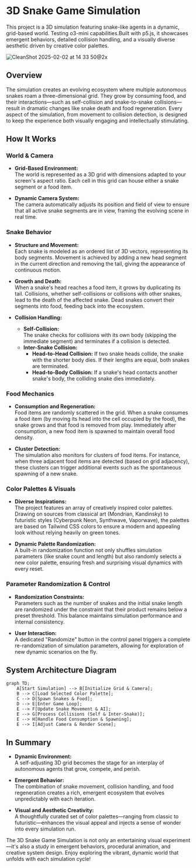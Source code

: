 # 3D Snake Game Simulation

This project is a 3D simulation featuring snake-like agents in a dynamic, grid-based world. Testing o3-mini capabilities.Built with p5.js, it showcases emergent behaviors, detailed collision handling, and a visually diverse aesthetic driven by creative color palettes.

![CleanShot 2025-02-02 at 14 33 50@2x](https://github.com/user-attachments/assets/404ab9aa-2c5a-4d2b-88e7-f7c88ba95a7d)

## Overview

The simulation creates an evolving ecosystem where multiple autonomous snakes roam a three-dimensional grid. They grow by consuming food, and their interactions—such as self-collision and snake-to-snake collisions—result in dramatic changes like snake death and food regeneration. Every aspect of the simulation, from movement to collision detection, is designed to keep the experience both visually engaging and intellectually stimulating.

## How It Works

### World & Camera
- **Grid-Based Environment:**  
  The world is represented as a 3D grid with dimensions adapted to your screen's aspect ratio. Each cell in this grid can house either a snake segment or a food item.

- **Dynamic Camera System:**  
  The camera automatically adjusts its position and field of view to ensure that all active snake segments are in view, framing the evolving scene in real time.

### Snake Behavior
- **Structure and Movement:**  
  Each snake is modeled as an ordered list of 3D vectors, representing its body segments. Movement is achieved by adding a new head segment in the current direction and removing the tail, giving the appearance of continuous motion.

- **Growth and Death:**  
  When a snake's head reaches a food item, it grows by duplicating its tail. Collisions, whether self-collisions or collisions with other snakes, lead to the death of the affected snake. Dead snakes convert their segments into food, feeding back into the ecosystem.

- **Collision Handling:**  
  - **Self-Collision:**  
    The snake checks for collisions with its own body (skipping the immediate segment) and terminates if a collision is detected.
  - **Inter-Snake Collision:**  
    - **Head-to-Head Collision:** If two snake heads collide, the snake with the shorter body dies. If their lengths are equal, both snakes are terminated.
    - **Head-to-Body Collision:** If a snake's head contacts another snake's body, the colliding snake dies immediately.

### Food Mechanics
- **Consumption and Regeneration:**  
  Food items are randomly scattered in the grid. When a snake consumes a food item (by moving its head into the cell occupied by the food), the snake grows and that food is removed from play. Immediately after consumption, a new food item is spawned to maintain overall food density.

- **Cluster Detection:**  
  The simulation also monitors for clusters of food items. For instance, when three adjacent food items are detected (based on grid adjacency), these clusters can trigger additional events such as the spontaneous spawning of a new snake.

### Color Palettes & Visuals
- **Diverse Inspirations:**  
  The project features an array of creatively inspired color palettes. Drawing on sources from classical art (Mondrian, Kandinsky) to futuristic styles (Cyberpunk Neon, Synthwave, Vaporwave), the palettes are based on Tailwind CSS colors to ensure a modern and appealing look without relying heavily on green tones.

- **Dynamic Palette Randomization:**  
  A built-in randomization function not only shuffles simulation parameters (like snake count and length) but also randomly selects a new color palette, ensuring fresh and surprising visual dynamics with every reset.

### Parameter Randomization & Control
- **Randomization Constraints:**  
  Parameters such as the number of snakes and the initial snake length are randomized under the constraint that their product remains below a preset threshold. This balance maintains simulation performance and internal consistency.
  
- **User Interaction:**  
  A dedicated "Randomize" button in the control panel triggers a complete re-randomization of simulation parameters, allowing for exploration of new dynamic scenarios on the fly.

## System Architecture Diagram
```mermaid
graph TD;
    A[Start Simulation] --> B[Initialize Grid & Camera];
    B --> C[Load Selected Color Palette];
    C --> D[Spawn Snakes & Food];
    D --> E[Enter Game Loop];
    E --> F[Update Snake Movement & AI];
    E --> G[Process Collisions (Self & Inter-Snake)];
    E --> H[Handle Food Consumption & Spawning];
    E --> I[Adjust Camera & Render Scene];
```

## In Summary

- **Dynamic Environment:**  
  A self-adjusting 3D grid becomes the stage for an interplay of autonomous agents that grow, compete, and perish.

- **Emergent Behavior:**  
  The combination of snake movement, collision handling, and food regeneration creates a rich, emergent ecosystem that evolves unpredictably with each iteration.

- **Visual and Aesthetic Creativity:**  
  A thoughtfully curated set of color palettes—ranging from classic to futuristic—enhances the visual appeal and injects a sense of wonder into every simulation run.

The 3D Snake Game Simulation is not only an entertaining visual experiment—it's also a study in emergent behaviors, procedural animation, and creative system design. Enjoy exploring the vibrant, dynamic world that unfolds with each simulation cycle!
